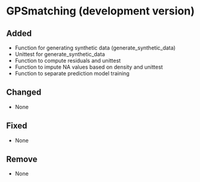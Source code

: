 # GPSmatching (development version)

## Added

* Function for generating synthetic data (generate_synthetic_data)
* Unittest for generate_synthetic_data
* Function to compute residuals and unittest
* Function to impute NA values based on density and unittest
* Function to separate prediction model training

## Changed

* None

## Fixed

* None

## Remove

* None